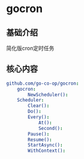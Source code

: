 # gocron


## 基础介绍

简化版cron定时任务

## 核心内容
```yaml
github.com/go-co-op/gocron:
    gocron:
        NewScheduler():
    Scheduler:
        Clear():
        Do():
        Every():
            At():
            Second():
        Pause():
        Resume():
        StartAsync():
        WithContext():
```